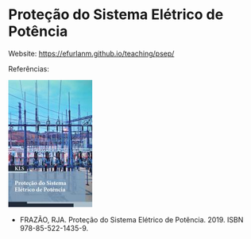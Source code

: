 # Proteção do Sistema Elétrico de Potência

Website: <https://efurlanm.github.io/teaching/psep/>

Referências:

![](img/frazao.jpg)

- FRAZÃO, RJA. Proteção do Sistema Elétrico de Potência. 2019. ISBN 978-85-522-1435-9.
